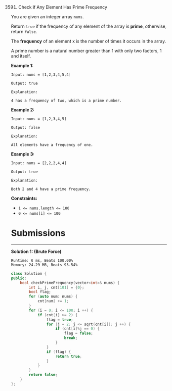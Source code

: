 3591. Check if Any Element Has Prime Frequency

You are given an integer array `nums`.

Return `true` if the frequency of any element of the array is **prime**, otherwise, return `false`.

The **frequency** of an element x is the number of times it occurs in the array.

A prime number is a natural number greater than 1 with only two factors, 1 and itself.

 

**Example 1:**
```
Input: nums = [1,2,3,4,5,4]

Output: true

Explanation:

4 has a frequency of two, which is a prime number.
```

**Example 2:**
```
Input: nums = [1,2,3,4,5]

Output: false

Explanation:

All elements have a frequency of one.
```

**Example 3:**
```
Input: nums = [2,2,2,4,4]

Output: true

Explanation:

Both 2 and 4 have a prime frequency.
```
 

**Constraints:**

* `1 <= nums.length <= 100`
* `0 <= nums[i] <= 100`

# Submissions
---
**Solution 1: (Brute Force)**
```
Runtime: 0 ms, Beats 100.00%
Memory: 24.29 MB, Beats 93.54%
```
```c++
class Solution {
public:
    bool checkPrimeFrequency(vector<int>& nums) {
        int i, j, cnt[101] = {0};
        bool flag;
        for (auto num: nums) {
            cnt[num] += 1;
        }
        for (i = 0; i <= 100; i ++) {
            if (cnt[i] >= 2) {
                flag = true;
                for (j = 2; j <= sqrt(cnt[i]); j ++) {
                    if (cnt[i]%j == 0) {
                        flag = false;
                        break;
                    }
                }
                if (flag) {
                    return true;
                }
            }
        }
        return false;
    }
};
```

